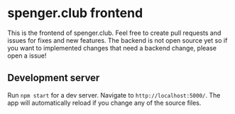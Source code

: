 # spenger.club frontend

This is the frontend of spenger.club. Feel free to create pull requests and issues for fixes and new features.
The backend is not open source yet so if you want to implemented changes that need a backend change, please open a issue!

## Development server

Run `npm start` for a dev server. Navigate to `http://localhost:5000/`. The app will automatically reload if you change any of the source files.
